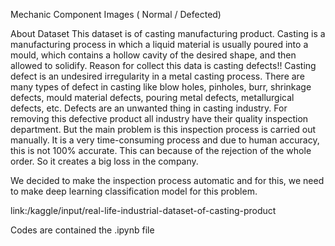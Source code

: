 Mechanic Component Images ( Normal / Defected)

About Dataset This dataset is of casting manufacturing product. Casting is a manufacturing process in which a liquid material is usually poured into a mould, which contains a hollow cavity of the desired shape, and then allowed to solidify. Reason for collect this data is casting defects!! Casting defect is an undesired irregularity in a metal casting process. There are many types of defect in casting like blow holes, pinholes, burr, shrinkage defects, mould material defects, pouring metal defects, metallurgical defects, etc. Defects are an unwanted thing in casting industry. For removing this defective product all industry have their quality inspection department. But the main problem is this inspection process is carried out manually. It is a very time-consuming process and due to human accuracy, this is not 100% accurate. This can because of the rejection of the whole order. So it creates a big loss in the company.

We decided to make the inspection process automatic and for this, we need to make deep learning classification model for this problem.

link:/kaggle/input/real-life-industrial-dataset-of-casting-product


Codes are contained the .ipynb file

